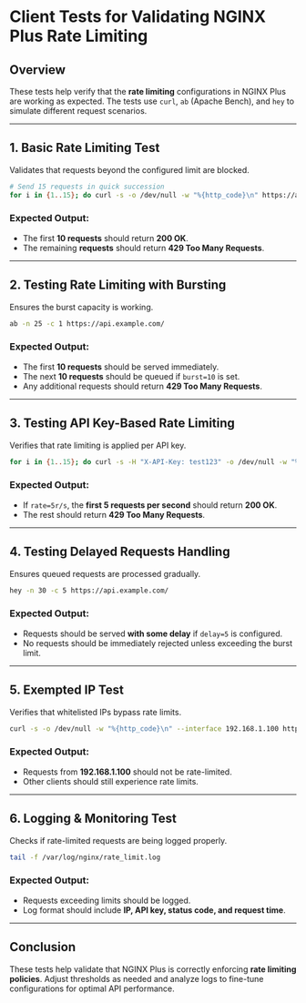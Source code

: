 # Client Tests for Validating NGINX Plus Rate Limiting

## Overview
These tests help verify that the **rate limiting** configurations in NGINX Plus are working as expected. The tests use `curl`, `ab` (Apache Bench), and `hey` to simulate different request scenarios.

---

## 1. **Basic Rate Limiting Test**
Validates that requests beyond the configured limit are blocked.

```sh
# Send 15 requests in quick succession
for i in {1..15}; do curl -s -o /dev/null -w "%{http_code}\n" https://app.f5k8s.net/; done
```

### Expected Output:
- The first **10 requests** should return **200 OK**.
- The remaining **requests** should return **429 Too Many Requests**.

---

## 2. **Testing Rate Limiting with Bursting**
Ensures the burst capacity is working.

```sh
ab -n 25 -c 1 https://api.example.com/
```

### Expected Output:
- The first **10 requests** should be served immediately.
- The next **10 requests** should be queued if `burst=10` is set.
- Any additional requests should return **429 Too Many Requests**.

---

## 3. **Testing API Key-Based Rate Limiting**
Verifies that rate limiting is applied per API key.

```sh
for i in {1..15}; do curl -s -H "X-API-Key: test123" -o /dev/null -w "%{http_code}\n" https://api.example.com/; done
```

### Expected Output:
- If `rate=5r/s`, the **first 5 requests per second** should return **200 OK**.
- The rest should return **429 Too Many Requests**.

---

## 4. **Testing Delayed Requests Handling**
Ensures queued requests are processed gradually.

```sh
hey -n 30 -c 5 https://api.example.com/
```

### Expected Output:
- Requests should be served **with some delay** if `delay=5` is configured.
- No requests should be immediately rejected unless exceeding the burst limit.

---

## 5. **Exempted IP Test**
Verifies that whitelisted IPs bypass rate limits.

```sh
curl -s -o /dev/null -w "%{http_code}\n" --interface 192.168.1.100 https://api.example.com/
```

### Expected Output:
- Requests from **192.168.1.100** should not be rate-limited.
- Other clients should still experience rate limits.

---

## 6. **Logging & Monitoring Test**
Checks if rate-limited requests are being logged properly.

```sh
tail -f /var/log/nginx/rate_limit.log
```

### Expected Output:
- Requests exceeding limits should be logged.
- Log format should include **IP, API key, status code, and request time**.

---

## Conclusion
These tests help validate that NGINX Plus is correctly enforcing **rate limiting policies**. Adjust thresholds as needed and analyze logs to fine-tune configurations for optimal API performance.

